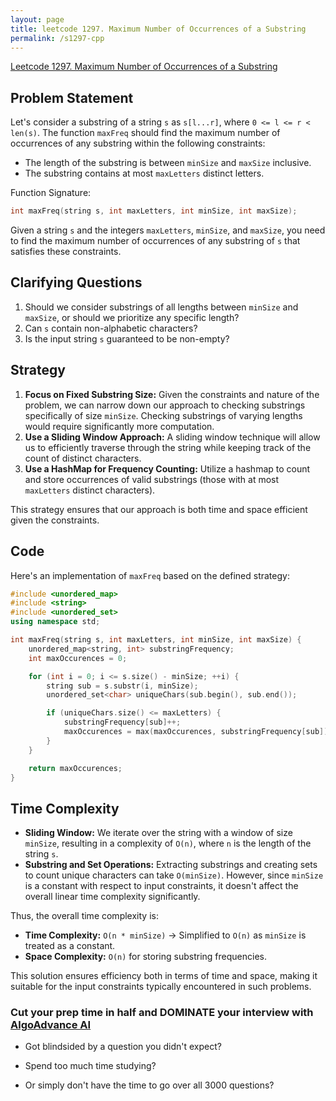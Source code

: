 ```yaml
---
layout: page
title: leetcode 1297. Maximum Number of Occurrences of a Substring
permalink: /s1297-cpp
---
```

[Leetcode 1297. Maximum Number of Occurrences of a Substring](https://algoadvance.github.io/algoadvance/l1297)
## Problem Statement

Let's consider a substring of a string `s` as `s[l...r]`, where `0 <= l <= r < len(s)`. The function `maxFreq` should find the maximum number of occurrences of any substring within the following constraints:
- The length of the substring is between `minSize` and `maxSize` inclusive.
- The substring contains at most `maxLetters` distinct letters.

Function Signature:
```cpp
int maxFreq(string s, int maxLetters, int minSize, int maxSize);
```

Given a string `s` and the integers `maxLetters`, `minSize`, and `maxSize`, you need to find the maximum number of occurrences of any substring of `s` that satisfies these constraints.

## Clarifying Questions
1. Should we consider substrings of all lengths between `minSize` and `maxSize`, or should we prioritize any specific length?
2. Can `s` contain non-alphabetic characters?
3. Is the input string `s` guaranteed to be non-empty?

## Strategy
1. **Focus on Fixed Substring Size:** Given the constraints and nature of the problem, we can narrow down our approach to checking substrings specifically of size `minSize`. Checking substrings of varying lengths would require significantly more computation.
2. **Use a Sliding Window Approach:** A sliding window technique will allow us to efficiently traverse through the string while keeping track of the count of distinct characters.
3. **Use a HashMap for Frequency Counting:** Utilize a hashmap to count and store occurrences of valid substrings (those with at most `maxLetters` distinct characters).

This strategy ensures that our approach is both time and space efficient given the constraints.

## Code
Here's an implementation of `maxFreq` based on the defined strategy:

```cpp
#include <unordered_map>
#include <string>
#include <unordered_set>
using namespace std;

int maxFreq(string s, int maxLetters, int minSize, int maxSize) {
    unordered_map<string, int> substringFrequency;
    int maxOccurences = 0;

    for (int i = 0; i <= s.size() - minSize; ++i) {
        string sub = s.substr(i, minSize);
        unordered_set<char> uniqueChars(sub.begin(), sub.end());

        if (uniqueChars.size() <= maxLetters) {
            substringFrequency[sub]++;
            maxOccurences = max(maxOccurences, substringFrequency[sub]);
        }
    }

    return maxOccurences;
}
```

## Time Complexity
- **Sliding Window:** We iterate over the string with a window of size `minSize`, resulting in a complexity of `O(n)`, where `n` is the length of the string `s`.
- **Substring and Set Operations:** Extracting substrings and creating sets to count unique characters can take `O(minSize)`. However, since `minSize` is a constant with respect to input constraints, it doesn't affect the overall linear time complexity significantly.

Thus, the overall time complexity is:
- **Time Complexity:** `O(n * minSize)` -> Simplified to `O(n)` as `minSize` is treated as a constant.
- **Space Complexity:** `O(n)` for storing substring frequencies.

This solution ensures efficiency both in terms of time and space, making it suitable for the input constraints typically encountered in such problems.


### Cut your prep time in half and DOMINATE your interview with [AlgoAdvance AI](https://algoAdvance.com)

- Got blindsided by a question you didn't expect?

- Spend too much time studying?

- Or simply don't have the time to go over all 3000 questions?

